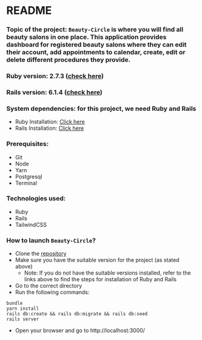 # README

### **Topic of the project:** `Beauty-Circle` is where you will find all beauty salons in one place. This application provides dashboard for registered beauty salons where they can edit their account, add appointments to calendar, create, edit or delete different procedures they provide.


### **Ruby version:** 2.7.3 ([check here](https://github.com/saruul0204/beauty-circle-app/blob/master/.ruby-version))
### **Rails version:** 6.1.4 ([check here](https://github.com/saruul0204/beauty-circle-app/blob/master/Gemfile))

### **System dependencies:** for this project, we need Ruby and Rails
- Ruby Installation: [Click here](https://www.ruby-lang.org/en/documentation/installation/)
- Rails Installation: [Click here](https://guides.rubyonrails.org/v5.0/getting_started.html)

### **Prerequisites:**
- Git
- Node
- Yarn
- Postgresql
- Terminal

### **Technologies used:**
- Ruby
- Rails
- TailwindCSS
### **How to launch `Beauty-Circle`?**
- Clone the [repository](https://github.com/saruul0204/beauty-circle-app.git)
- Make sure you have the suitable version for the project (as stated above)
    - Note: If you do not have the suitable versions installed, refer to the links above to find the steps for installation of Ruby and Rails
- Go to the correct directory
- Run the following commands:

```
bundle
yarn install
rails db:create && rails db:migrate && rails db:seed
rails server
```
- Open your browser and go to http://localhost:3000/